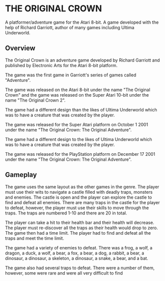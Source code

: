 # THE ORIGINAL CROWN

A platformer/adventure game for the Atari 8-bit. A game developed with the help of Richard Garriott, author of many games including Ultima Underworld.

## Overview

The Original Crown is an adventure game developed by Richard Garriott and published by Electronic Arts for the Atari 8-bit platform.

The game was the first game in Garriott's series of games called "Adventure".

The game was released on the Atari 8-bit under the name "The Original Crown" and the game was released on the Super Atari 10-bit under the name "The Original Crown 2".

The game had a different design than the likes of Ultima Underworld which was to have a creature that was created by the player.

The game was released for the Super Atari platform on October 1 2001 under the name "The Original Crown: The Original Adventure".

The game had a different design to the likes of Ultima Underworld which was to have a creature that was created by the player.

The game was released for the PlayStation platform on December 17 2001 under the name "The Original Crown: The Original Adventure".

## Gameplay

The game uses the same layout as the other games in the genre. The player must use their wits to navigate a castle filled with deadly traps, monsters and enemies. The castle is open and the player can explore the castle to find and defeat all enemies. There are many traps in the castle for the player to defeat, however, the player must use their skills to move through the traps. The traps are numbered 1-10 and there are 20 in total.

The player can take a hit to their health bar and their health will decrease. The player must re-discover all the traps as their health would drop to zero. The game then had a time limit. The player had to find and defeat all the traps and meet the time limit.

The game had a variety of enemies to defeat. There was a frog, a wolf, a dragon, a duck, a wolf, a bear, a fox, a bear, a dog, a rabbit, a bear, a dinosaur, a dinosaur, a skeleton, a dinosaur, a snake, a bear, and a bat.

The game also had several traps to defeat. There were a number of them, however, some were rare and were all very difficult to find